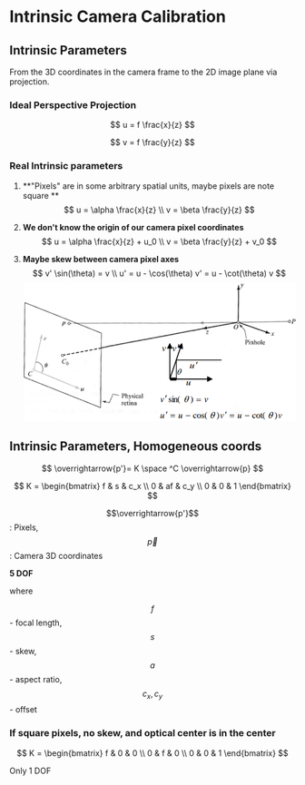 # Intrinsic Camera Calibration

## Intrinsic Parameters

From the 3D coordinates in the camera frame to the 2D image plane via projection.

### Ideal Perspective Projection

$$
u = f \frac{x}{z}
$$

$$
v = f \frac{y}{z}
$$

### Real Intrinsic parameters

1. **"Pixels" are in some arbitrary spatial units, maybe pixels are note square **
   $$
   u = \alpha \frac{x}{z} \\
   v = \beta \frac{y}{z}
   $$
   

2. **We don't know the origin of our camera pixel coordinates**
   $$
   u = \alpha \frac{x}{z} + u_0  \\
   v = \beta \frac{y}{z} + v_0
   $$

3. **Maybe skew between camera pixel axes**
   $$
   v' \sin(\theta) = v \\
   u' = u - \cos(\theta) v' =  u - \cot(\theta) v
   $$
   ![image-20210120233649322](assets/image-20210120233649322.png)

## Intrinsic Parameters, Homogeneous coords

$$
\overrightarrow{p'}= K \space ^C \overrightarrow{p}
$$

$$
K = \begin{bmatrix} 
f & s & c_x \\
0 & af & c_y \\
0 & 0 & 1
\end{bmatrix}
$$

$$\overrightarrow{p'}$$: Pixels, $$\overrightarrow{p}$$: Camera 3D coordinates

**5 DOF**

where 

$$ f$$ - focal length, $$s$$ - skew, $$a$$ - aspect ratio, $$c_x, c_y$$ - offset

### If square pixels, no skew, and optical center is in the center

$$
K = \begin{bmatrix} 
f & 0 & 0 \\
0 & f & 0 \\
0 & 0 & 1
\end{bmatrix}
$$

Only 1 DOF